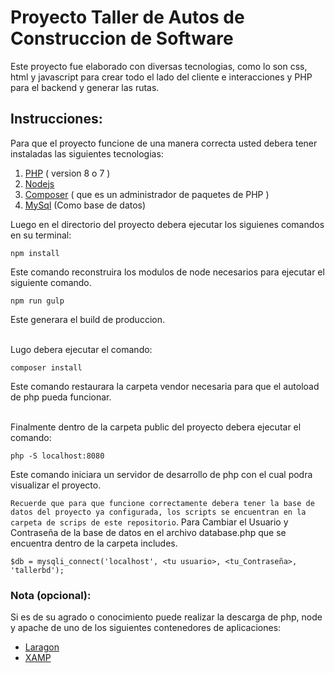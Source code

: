 # Proyecto Taller de Autos de Construccion de Software

Este proyecto fue elaborado con diversas tecnologias, como lo son css, html y javascript para crear todo el lado del cliente e interacciones y PHP para el backend y generar las rutas.
## Instrucciones:

Para que el proyecto funcione de una manera correcta usted debera tener instaladas las siguientes tecnologias:

1. [PHP](https://www.php.net/downloads) ( version 8 o 7 )
2. [Nodejs](https://nodejs.org/en/download/)
3. [Composer](https://getcomposer.org/) ( que es un administrador de paquetes de PHP )
4. [MySql](https://www.mysql.com/downloads/) (Como base de datos)

Luego en el directorio del proyecto debera ejecutar los siguienes comandos en su terminal:

    npm install

Este comando reconstruira los modulos de node necesarios para ejecutar el siguiente comando.


    npm run gulp

Este generara el build de produccion.
<br/>
<br/>

Lugo debera ejecutar el comando:
```
composer install
```
Este comando restaurara la carpeta vendor necesaria para que el autoload de php pueda funcionar.
<br/>
<br/>

Finalmente dentro de la carpeta public del proyecto debera ejecutar el comando:

    php -S localhost:8080

Este comando iniciara un servidor de desarrollo de php con el cual podra visualizar el proyecto.

`Recuerde que para que funcione correctamente debera tener la base de datos del proyecto ya configurada, los scripts se encuentran en la carpeta de scrips de este repositorio`.
Para Cambiar el Usuario y Contraseña de la base de datos en el archivo database.php que se encuentra dentro de la carpeta includes.

    $db = mysqli_connect('localhost', <tu usuario>, <tu_Contraseña>, 'tallerbd');


### Nota (opcional):
Si es de su agrado o conocimiento puede realizar la descarga de php, node y apache de uno de los siguientes contenedores de aplicaciones:

* [Laragon](https://laragon.org/download/)
* [XAMP](https://www.apachefriends.org/es/index.html)

